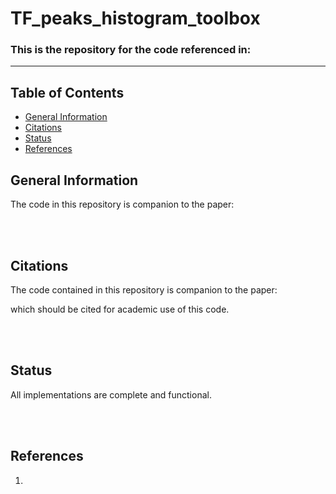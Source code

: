 # TF_peaks_histogram_toolbox

### This is the repository for the code referenced in: 
> 
--- 

## Table of Contents
* [General Information](#general-information)
* [Citations](#citations)
* [Status](#status)
* [References](#references)

## General Information
The code in this repository is companion to the paper:
> 

<br/>
<br/>



## Citations
The code contained in this repository is companion to the paper:  
> 

which should be cited for academic use of this code.  

<br/>
<br/>


## Status 
All implementations are complete and functional.

<br/>
<br/>


## References
1. 

